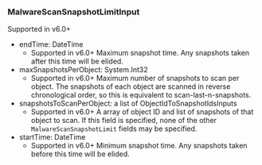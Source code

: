 ### MalwareScanSnapshotLimitInput
Supported in v6.0+

- endTime: DateTime
  - Supported in v6.0+
      Maximum snapshot time.  Any snapshots taken after this time will be elided.
- maxSnapshotsPerObject: System.Int32
  - Supported in v6.0+
      Maximum number of snapshots to scan per object.  The snapshots of each object are scanned in reverse chronological order, so this is equivalent to scan-last-n-snapshots.
- snapshotsToScanPerObject: a list of ObjectIdToSnapshotIdsInputs
  - Supported in v6.0+
      A array of object ID and list of snapshots of that object to scan. If this field is specified, none of the other `MalwareScanSnapshotLimit` fields may be specified.
- startTime: DateTime
  - Supported in v6.0+
      Minimum snapshot time.  Any snapshots taken before this time will be elided.
